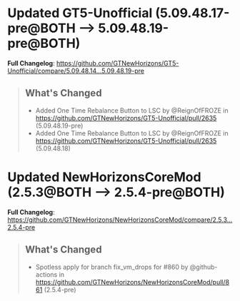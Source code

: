 # Updated GT5-Unofficial (5.09.48.17-pre@BOTH --> 5.09.48.19-pre@BOTH)
**Full Changelog**: https://github.com/GTNewHorizons/GT5-Unofficial/compare/5.09.48.14...5.09.48.19-pre
>## What's Changed
> * Added One Time Rebalance Button to LSC by @ReignOfFROZE in https://github.com/GTNewHorizons/GT5-Unofficial/pull/2635 (5.09.48.19-pre)
> * Added One Time Rebalance Button to LSC by @ReignOfFROZE in https://github.com/GTNewHorizons/GT5-Unofficial/pull/2635 (5.09.48.18)
>

# Updated NewHorizonsCoreMod (2.5.3@BOTH --> 2.5.4-pre@BOTH)
**Full Changelog**: https://github.com/GTNewHorizons/NewHorizonsCoreMod/compare/2.5.3...2.5.4-pre
>## What's Changed
> * Spotless apply for branch fix_vm_drops for #860 by @github-actions in https://github.com/GTNewHorizons/NewHorizonsCoreMod/pull/861 (2.5.4-pre)
>

